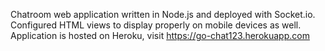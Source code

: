 Chatroom web application written in Node.js and deployed with Socket.io. Configured HTML views to display properly on mobile devices as well.
Application is hosted on Heroku, visit https://go-chat123.herokuapp.com
